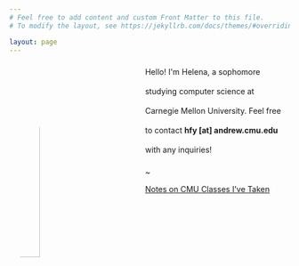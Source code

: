 ```yaml
---
# Feel free to add content and custom Front Matter to this file.
# To modify the layout, see https://jekyllrb.com/docs/themes/#overriding-theme-defaults

layout: page
---
```


<img src="{{site.url}}/misc/profile.jpg" ALIGN="left" width="30%" height="30%" style="border-radius: 50%; padding: 0px 80px 10px 10px"/> <span style="line-height: 2.5">Hello! I'm Helena, a sophomore studying computer science at Carnegie Mellon University. Feel free to contact <b>hfy [at] andrew.cmu.edu</b> with any inquiries!</span>

<p>~</p>
<p><a href="{{site.url}}classes/">Notes on CMU Classes I've Taken</a></p>



